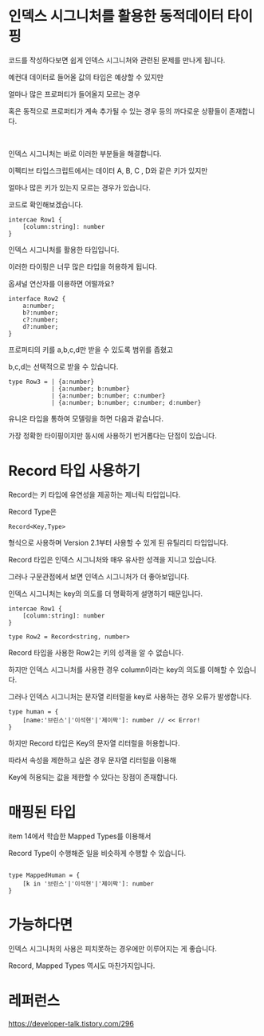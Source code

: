 # 인덱스 시그니처를 활용한 동적데이터 타이핑

코드를 작성하다보면 쉽게 인덱스 시그니처와 관련된 문제를 만나게 됩니다.

예컨대 데이터로 들어올 값의 타입은 예상할 수 있지만

얼마나 많은 프로퍼티가 들어올지 모르는 경우

혹은 동적으로 프로퍼티가 계속 추가될 수 있는 경우 등의 까다로운 상황들이 존재합니다.


<br/>

인덱스 시그니처는 바로 이러한 부분들을 해결합니다.

이펙티브 타입스크립트에서는 데이터 A, B, C , D와 같은 키가 있지만

얼마나 많은 키가 있는지 모르는 경우가 있습니다.

코드로 확인해보겠습니다.

```tsx
intercae Row1 {
    [column:string]: number
}

```

인덱스 시그니처를 활용한 타입입니다.

이러한 타이핑은 너무 많은 타입을 허용하게 됩니다.

옵셔널 연산자를 이용하면 어떨까요?

```tsx
interface Row2 {
    a:number;
    b?:number;
    c?:number;
    d?:number;
}
```

프로퍼티의 키를 a,b,c,d만 받을 수 있도록 범위를 좁혔고

b,c,d는 선택적으로 받을 수 있습니다.

```tsx
type Row3 = | {a:number}
            | {a:number; b:number}
            | {a:number; b:number; c:number}
            | {a:number; b:number; c:number; d:number}

```

유니온 타입을 통하여 모델링을 하면 다음과 같습니다.

가장 정확한 타이핑이지만 동시에 사용하기 번거롭다는 단점이 있습니다.


# Record 타입 사용하기

Record는 키 타입에 유연성을 제공하는 제너릭 타입입니다.

Record Type은

```tsx
Record<Key,Type>
```

형식으로 사용하며 Version 2.1부터 사용할 수 있게 된 유틸리티 타입입니다.

Record 타입은 인덱스 시그니처와 매우 유사한 성격을 지니고 있습니다.

그러나 구문관점에서 보면 인덱스 시그니처가 더 좋아보입니다.

인덱스 시그니처는 key의 의도를 더 명확하게 설명하기 때문입니다.

```tsx
intercae Row1 {
    [column:string]: number
}

type Row2 = Record<string, number>

```
Record 타입을 사용한 Row2는 키의 성격을 알 수 없습니다.

하지만 인덱스 시그니처를 사용한 경우 column이라는 key의 의도를 이해할 수 있습니다.


그러나 인덱스 시그니처는 문자열 리터럴을 key로 사용하는 경우 오류가 발생합니다.

```tsx
type human = {
    [name:'브린스'|'이석현'|'제이팍']: number // << Error!
}
```
하지만 Record 타입은 Key의 문자열 리터럴을 허용합니다.

따라서 속성을 제한하고 싶은 경우 문자열 리터럴을 이용해

Key에 허용되는 값을 제한할 수 있다는 장점이 존재합니다.

# 매핑된 타입

item 14에서 학습한 Mapped Types를 이용해서

Record Type이 수행해준 일을 비슷하게 수행할 수 있습니다.

```tsx

type MappedHuman = {
    [k in '브린스'|'이석현'|'제이팍']: number
}

```

# 가능하다면

인덱스 시그니처의 사용은 피치못하는 경우에만 이루어지는 게 좋습니다.

Record, Mapped Types 역시도 마찬가지입니다.



# 레퍼런스

https://developer-talk.tistory.com/296